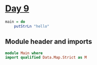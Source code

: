 # [Day 9](https://adventofcode.com/2024/day/9)

```haskell top:3
main = do
    putStrLn "hello"
```

## Module header and imports

```haskell top
module Main where
import qualified Data.Map.Strict as M
```
